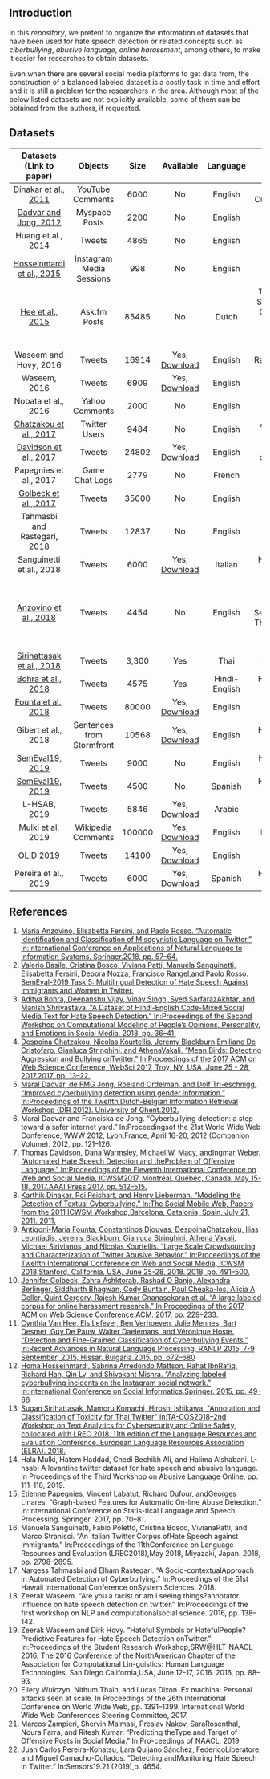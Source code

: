 ## Introduction
In this *repository*, we pretent to organize the information of datasets that have been used for hate speech detection or related concepts such as *ciberbullying*, *abusive language*, *online harassment*, among others, to make it easier for researches to obtain datasets.

Even when there are several social media platforms to get data from, the construction of a balanced labeled dataset is a costly task in time and effort and it is still a problem for the researchers in the area. Although most of the below listed datasets are not explicitly available, some of them can be obtained from the authors, if requested. 


## Datasets
|           Datasets  (Link to paper)          |          Objects          |             Size             |                                                   Available                                                    |   Language    |                                                 Labels                                                 |
| :--------------------------: | :-----------------------: | :--------------------------: | :------------------------------------------------------------------------------------------------------------: | :-----------: | :----------------------------------------------------------------------------------------------------: |
|     [Dinakar et al., 2011](https://ie.technion.ac.il/~roiri/papers/3841-16937-1-PB.pdf)     |     YouTube Comments      |             6000             |                                                       No                                                       |    English    |                                 Sexuality, Race, Culture, Intelligence                                  |
|    [Dadvar and Jong, 2012](https://ris.utwente.nl/ws/portalfiles/portal/5512243/DIR12_reviewed04.pdf)     |       Myspace Posts       |             2200             |                                                       No                                                       |    English    |                                         Bullying, Non Bullying                                         |
|      Huang et al., 2014      |          Tweets           |             4865             |                                                       No                                                       |    English    |                                         Bullying, Non Bullying                                         |
|  [Hosseinmardi et al., 2015](https://www.cs.colorado.edu/~rhan/Papers/socinfo2015_labeled.pdf)   | Instagram Media Sessions  |             998              |                                                       No                                                       |    English    |                                         bullying, Non bullying                                         |
|       [Hee et al., 2015](https://www.aclweb.org/anthology/R15-1086.pdf)       |       Ask.fm Posts        |            85485             |                                                       No                                                       |     Dutch     |       Threat-Blackmail, Sexual-talk, Insult, Curse-Exclusion, Defense, Defamation-Encouragement        |
|    Waseem and Hovy, 2016     |          Tweets           |            16914             |                             Yes, [Download](https://github.com/zeerakw/hatespeech)                             |    English    |                                         Racist, Sexist, Either                                          |
|         Waseem, 2016         |          Tweets           |             6909             |                             Yes, [Download](https://github.com/zeerakw/hatespeech)                             |    English    |                                      Racist, Sexist, Either,Both                                       |
|     Nobata et al., 2016      |      Yahoo Comments       |             2000             |                                                       No                                                       |    English    |                                             Abusive, Clean                                             |
|    [Chatzakou et al., 2017](https://arxiv.org/abs/1702.06877)    |       Twitter Users       |             9484             |                                                       No                                                       |    English    |                                       Aggressor, Bully, Spammer                                        |
|    [Davidson et al., 2017](https://arxiv.org/pdf/1703.04009.pdf)     |          Tweets           |            24802            | Yes, [Download](https://github.com/t-davidson/hate-speech-and-offensive-language/blob/master/data/labeled_data.csv) |    English    |                                    hate\_speech, offensive, neither                                    |
|    Papegnies et al., 2017    |      Game Chat Logs       |             2779             |                                                       No                                                       |    French     |                                          Abusive, Non Abusive                                          |
|     [Golbeck et al., 2017](http://www.cs.umd.edu/~golbeck/papers/trolling.pdf)     |          Tweets           |            35000             |                                                       No                                                       |    English    |                                       Harassing, Non Harassing                                        |
| Tahmasbi and Rastegari, 2018 |          Tweets           |            12837            |                                                       No                                                       |    English    |                                         Bullying, Non Bullying                                         |
|   Sanguinetti et al., 2018   |          Tweets           |             6000             |                            Yes, [Download](https://github.com/msang/hate-speech-corpus)                            |    Italian    |                                     Hate Speech, Non Hate Speech                                     |
|    [Anzovino et al., 2018](https://link.springer.com/chapter/10.1007/978-3-319-91947-8_6)     |          Tweets           |             4454             |                                                       No                                                       |    English    | Discredit, Stereotype, Objectification, Sexual_Harassment, Threats of Violence, Dominance, Dearailingy |
|     [Sirihattasak et al., 2018](https://biblio.ugent.be/publication/8562716/file/8562719.pdf)     |          Tweets           |            3,300             |                                                      Yes                                                       |     Thai      |                                            Toxic, Non Toxic                                            |
|      [Bohra et al., 2018](https://www.aclweb.org/anthology/W18-1105/)      |          Tweets           |             4575             |                                                      Yes                                                       | Hindi-English |                                     Hate Speech, Non Hate Speech                                      |
|     [Founta et al., 2018](https://datalab.csd.auth.gr/wp-content/uploads/publications/17909-77948-1-PB.pdf)      |          Tweets           |            80000             |          Yes, [Download](https://dataverse.mpi-sws.org/dataset.xhtml?persistentId=doi:10.5072/FK2/ZDTEMN)          |    English    |                                      Hate Speech, Offensive, None                                      |
|     Gibert et al., 2018      | Sentences from Stormfront |            10568             |                       Yes, [Download](https://github.com/aitor-garcia-p/hate-speech-dataset)                       |    English    |                                      Hate Speech, Non Hate Speech                                      |
|       [SemEval19, 2019](https://www.aclweb.org/anthology/S19-2007.pdf)        |          Tweets           |             9000             |                                                       No                                                       |    English    |                                      Hate speech, Non Hate Speech                                      |
|       [SemEval19, 2019](https://www.aclweb.org/anthology/S19-2007.pdf)        |          Tweets           |             4500        |              No              |          Spanish          | Hate Speech, Non Hate Speech |
|     L-HSAB, 2019     |     Tweets     |             5846             |                                                       Yes, [Download](https://github.com/Hala-Mulki/L-HSAB-First-Arabic-Levantine-HateSpeech-Dataset)                                                        |    Arabic    |                                 Normal, Abuse, Hate Speech
|      Mulki et al. 2019    |     Wikipedia Comments     |             100000             |                                                       Yes, [Download](figshare.com/articles/Wikipedia_Detox_Data/4054689t)                                                        |    English    |                                 Personal Attacks
|      OLID 2019    |     Tweets     |             14100             |                                                       Yes, [Download](https://competitions.codalab.org/competitions/20011#participate)                                                        |    English    |                                 Offensive, Non Offensive
|      Pereira et al., 2019    |     Tweets     |             6000             |                                                       Yes, [Download](https://zenodo.org/record/2592149#.XmuNJahKg2w)                                                        |    Spanish    |      Hate Speech, Non Hate Speech  



## References
1. [Maria Anzovino, Elisabetta Fersini, and Paolo Rosso. “Automatic Identification and Classification of Misogynistic Language on Twitter.” In:International Conference on Applications of Natural Language to Information Systems. Springer.2018, pp. 57–64.](https://link.springer.com/chapter/10.1007/978-3-319-91947-8_6)
2. [Valerio Basile, Cristina Bosco, Viviana Patti, Manuela Sanguinetti, Elisabetta Fersini, Debora Nozza, Francisco Rangel,and Paolo Rosso. SemEval-2019 Task 5: Multilingual Detection of Hate Speech Against Immigrants and Women in Twitter.](https://www.aclweb.org/anthology/S19-2007.pdf)
3. [Aditya Bohra, Deepanshu Vijay, Vinay Singh, Syed SarfarazAkhtar, and Manish Shrivastava. “A Dataset of Hindi-English Code-Mixed Social Media Text for Hate Speech Detection.” In:Proceedings of the Second Workshop on Computational Modeling of People’s Opinions, Personality, and Emotions in Social Media. 2018, pp. 36–41.](https://www.aclweb.org/anthology/W18-1105/)
4. [Despoina Chatzakou, Nicolas Kourtellis, Jeremy Blackburn,Emiliano De Cristofaro, Gianluca Stringhini, and AthenaVakali. “Mean Birds: Detecting Aggression and Bullying onTwitter.” In:Proceedings of the 2017 ACM on Web Science Conference, WebSci 2017, Troy, NY, USA, June 25 - 28, 2017.2017, pp. 13–22.](https://arxiv.org/abs/1702.06877)
5. [Maral Dadvar, de FMG Jong, Roeland Ordelman, and Dolf Tri-eschnigg. “Improved cyberbullying detection using gender information.” In:Proceedings of the Twelfth Dutch-Belgian Information Retrieval Workshop (DIR 2012). University of Ghent.2012.](https://ris.utwente.nl/ws/portalfiles/portal/5512243/DIR12_reviewed04.pdf)
6. Maral Dadvar and Franciska de Jong. “Cyberbullying detection: a step toward a safer internet yard.” In:Proceedingsof the 21st World Wide Web Conference, WWW 2012, Lyon,France, April 16-20, 2012 (Companion Volume). 2012, pp. 121–126.
7. [Thomas Davidson, Dana Warmsley, Michael W. Macy, andIngmar Weber. “Automated Hate Speech Detection and theProblem of Offensive Language.” In:Proceedings of the Eleventh International Conference on Web and Social Media, ICWSM2017, Montréal, Québec, Canada, May 15-18, 2017.AAAI Press,2017, pp. 512–515.](https://arxiv.org/pdf/1703.04009.pdf)
8. [Karthik Dinakar, Roi Reichart, and Henry Lieberman. “Modeling the Detection of Textual Cyberbullying.” In:The Social Mobile Web, Papers from the 2011 ICWSM Workshop,Barcelona, Catalonia, Spain, July 21, 2011. 2011.](https://ie.technion.ac.il/~roiri/papers/3841-16937-1-PB.pdf)
9. [Antigoni-Maria Founta, Constantinos Djouvas, DespoinaChatzakou,  Ilias  Leontiadis,  Jeremy  Blackburn,  Gianluca Stringhini, Athena Vakali, Michael Sirivianos, and Nicolas Kourtellis. “Large Scale Crowdsourcing and Characterization of Twitter Abusive Behavior.” In:Proceedings of the Twelfth International Conference on Web and Social Media, ICWSM 2018,Stanford, California, USA, June 25-28, 2018. 2018, pp. 491–500.](https://datalab.csd.auth.gr/wp-content/uploads/publications/17909-77948-1-PB.pdf)
10. [Jennifer Golbeck, Zahra Ashktorab, Rashad O Banjo, Alexandra Berlinger, Siddharth Bhagwan, Cody Buntain, Paul Cheaka-los, Alicia A Geller, Quint Gergory, Rajesh Kumar Gnanasekaran et al. “A large labeled corpus for online harassment research.” In:Proceedings of the 2017 ACM on Web Science Conference.ACM. 2017, pp. 229–233.](http://www.cs.umd.edu/~golbeck/papers/trolling.pdf)
11. [Cynthia Van Hee, Els Lefever, Ben Verhoeven, Julie Mennes, Bart Desmet, Guy De Pauw, Walter Daelemans, and Véronique Hoste. “Detection and Fine-Grained Classification of Cyberbullying Events.” In:Recent Advances in Natural Language Processing, RANLP 2015, 7-9 September, 2015, Hissar, Bulgaria.2015, pp. 672–680](https://www.aclweb.org/anthology/R15-1086.pdf)
12. [Homa Hosseinmardi, Sabrina Arredondo Mattson, Rahat IbnRafiq, Richard Han, Qin Lv, and Shivakant Mishra. “Analyzing labeled cyberbullying incidents on the Instagram social network.” In:International Conference on Social Informatics.Springer. 2015, pp. 49–66](https://www.cs.colorado.edu/~rhan/Papers/socinfo2015_labeled.pdf)
13. [Sugan Sirihattasak, Mamoru Komachi, Hiroshi Ishikawa. "Annotation and Classification of Toxicity for Thai Twitter" In:TA-COS2018–2nd Workshop on Text Analytics for Cybersecurity and Online Safety, collocated with LREC 2018, 11th edition of the Language Resources and Evaluation Conference. European Language Resources Association (ELRA). 2018.](https://biblio.ugent.be/publication/8562716/file/8562719.pdf)
19. Hala Mulki, Hatem Haddad, Chedi Bechikh Ali, and Halima Alshabani. L-hsab: A levantine twitter dataset for hate speech and abusive language.  In Proceedings of the Third Workshop on Abusive Language Online, pp. 111–118, 2019.
20. Etienne Papegnies, Vincent Labatut, Richard Dufour, andGeorges Linares. “Graph-based Features for Automatic On-line Abuse Detection.” In:International Conference on Statis-tical Language and Speech Processing. Springer. 2017, pp. 70–81.
21. Manuela Sanguinetti, Fabio Poletto, Cristina Bosco, VivianaPatti, and Marco Stranisci. “An Italian Twitter Corpus ofHate Speech against Immigrants.” In:Proceedings of the 11thConference on Language Resources and Evaluation (LREC2018),May 2018, Miyazaki, Japan. 2018, pp. 2798–2895.
22. Nargess Tahmasbi and Elham Rastegari. “A Socio-contextualApproach in Automated Detection of Cyberbullying.” In:Proceedings of the 51st Hawaii International Conference onSystem Sciences. 2018.
23. Zeerak Waseem. “Are you a racist or am i seeing things?annotator influence on hate speech detection on twitter.” In:Proceedings of the first workshop on NLP and computationalsocial science. 2016, pp. 138–142.
24. Zeerak Waseem and Dirk Hovy. “Hateful Symbols or HatefulPeople? Predictive Features for Hate Speech Detection onTwitter.” In:Proceedings of the Student Research Workshop,SRW@HLT-NAACL 2016, The 2016 Conference of the NorthAmerican Chapter of the Association for Computational Lin-guistics: Human Language Technologies, San Diego California,USA, June 12-17, 2016. 2016, pp. 88–93.
25. Ellery Wulczyn, Nithum Thain, and Lucas Dixon.  Ex machina:  Personal attacks seen at scale.  In Proceedings of the 26th International Conference on World Wide Web, pp. 1391–1399. International World Wide Web Conferences Steering Committee, 2017.
26. Marcos Zampieri, Shervin Malmasi, Preslav Nakov, SaraRosenthal, Noura Farra, and Ritesh Kumar. “Predicting theType and Target of Offensive Posts in Social Media.” In:Pro-ceedings of NAACL. 2019
27. Juan Carlos Pereira-Kohatsu, Lara Quijano Sánchez, FedericoLiberatore, and Miguel Camacho-Collados. “Detecting andMonitoring Hate Speech in Twitter.” In:Sensors19.21 (2019),p. 4654.
